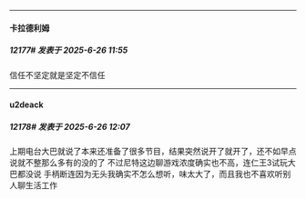 ﻿
*****

####  卡拉德利姆  
##### 12177#       发表于 2025-6-26 11:55

信任不坚定就是坚定不信任


*****

####  u2deack  
##### 12178#       发表于 2025-6-26 12:07

上期电台大巴就说了本来还准备了很多节目，结果突然说开了就开了，还不如早点说就不整那么多有的没的了
不过尼特这边聊游戏浓度确实也不高，连仁王3试玩大巴都没说
手柄断连因为无头我确实不怎么想听，味太大了，而且我也不喜欢听别人聊生活工作

